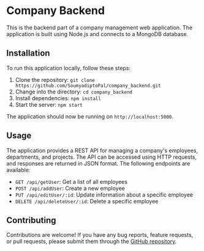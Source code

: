 # Company Backend

This is the backend part of a company management web application. The application is built using Node.js and connects to a MongoDB database.

## Installation

To run this application locally, follow these steps:

1. Clone the repository: `git clone https://github.com/SoumyadiptoPal/company_backend.git`
2. Change into the directory: `cd company_backend`
3. Install dependencies: `npm install`
4. Start the server: `npm start`

The application should now be running on `http://localhost:5000`.

## Usage

The application provides a REST API for managing a company's employees, departments, and projects. The API can be accessed using HTTP requests, and responses are returned in JSON format. The following endpoints are available:

- `GET /api/getUser`: Get a list of all employees
- `POST /api/addUser`: Create a new employee
- `PUT /api/editUser/:id`: Update information about a specific employee
- `DELETE /api/deleteUser/:id`: Delete a specific employee


## Contributing

Contributions are welcome! If you have any bug reports, feature requests, or pull requests, please submit them through the [GitHub repository](https://github.com/SoumyadiptoPal/company_backend).
